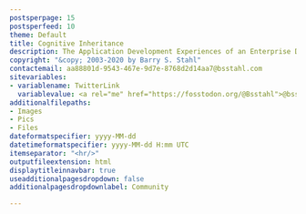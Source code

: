 ```yaml
---
postsperpage: 15
postsperfeed: 10
theme: Default
title: Cognitive Inheritance
description: The Application Development Experiences of an Enterprise Developer
copyright: "&copy; 2003-2020 by Barry S. Stahl"
contactemail: aa88801d-9543-467e-9d7e-8768d2d14aa7@bsstahl.com
sitevariables:
- variablename: TwitterLink
  variablevalue: <a rel="me" href="https://fosstodon.org/@Bsstahl">@bsstahl@fosstodon.org</a>
additionalfilepaths:
- Images
- Pics
- Files
dateformatspecifier: yyyy-MM-dd
datetimeformatspecifier: yyyy-MM-dd H:mm UTC
itemseparator: "<hr/>"
outputfileextension: html
displaytitleinnavbar: true
useadditionalpagesdropdown: false
additionalpagesdropdownlabel: Community

---
```

